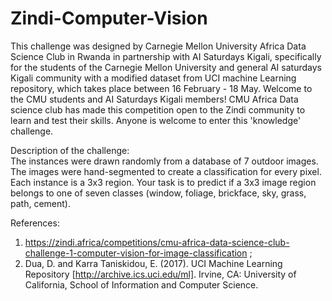 # Zindi-Computer-Vision
This challenge was designed by Carnegie Mellon University Africa Data Science Club in Rwanda in partnership with AI Saturdays Kigali, specifically for the students of the Carnegie Mellon University and general AI saturdays Kigali community with a modified dataset from UCI machine Learning repository, which takes place between 16 February - 18 May. Welcome to the CMU students and AI Saturdays Kigali members!  CMU Africa Data science club has made this competition open to the Zindi community to learn and test their skills. Anyone is welcome to enter this 'knowledge' challenge.

Description of the challenge:  
The instances were drawn randomly from a database of 7 outdoor images. The images were hand-segmented to create a classification for every pixel. Each instance is a 3x3 region. Your task is to predict if a 3x3 image region belongs to one of seven classes (window, foliage, brickface, sky, grass, path, cement).  

References: 
1. https://zindi.africa/competitions/cmu-africa-data-science-club-challenge-1-computer-vision-for-image-classification ;  
2. Dua, D. and Karra Taniskidou, E. (2017). UCI Machine Learning Repository [http://archive.ics.uci.edu/ml]. Irvine, CA: University of California, School of Information and Computer Science.
